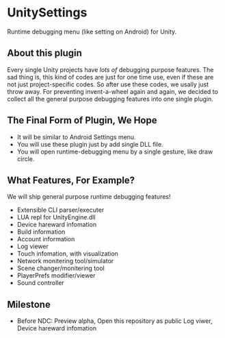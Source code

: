 # UnitySettings
Runtime debugging menu (like setting on Android) for Unity.

## About this plugin
Every single Unity projects have *lots of* debugging purpose features.
The sad thing is, this kind of codes are just for one time use, even if these are not just project-specific codes.
So after use these codes, we usally just throw away.
For preventing invent-a-wheel again and again, we decided to collect all the general purpose debugging features into one single plugin.

## The Final Form of Plugin, We Hope
* It will be similar to Android Settings menu.
* You will use these plugin just by add single DLL file.
* You will open runtime-debugging menu by a single gesture, like draw circle.

## What Features, For Example?
We will ship general purpose runtime debugging features!
* Extensible CLI parser/executer
* LUA repl for UnityEngine.dll
* Device hareward infomation
* Build information
* Account information
* Log viewer
* Touch infomation, with visualization
* Network monitering tool/simulator
* Scene changer/monitering tool
* PlayerPrefs modifier/viewer
* Sound controller

## Milestone
* Before NDC: Preview alpha, Open this repository as public
Log viwer, Device hareward infomation
